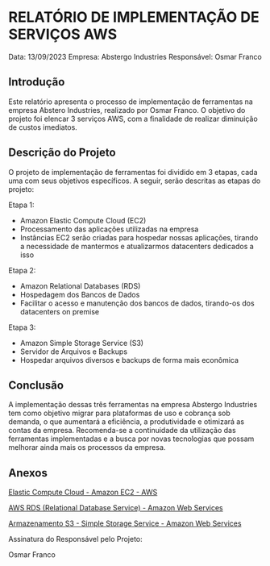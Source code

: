 # RELATÓRIO DE IMPLEMENTAÇÃO DE SERVIÇOS AWS

Data: 13/09/2023
Empresa: Abstergo Industries 
Responsável: Osmar Franco

## Introdução

Este relatório apresenta o processo de implementação de ferramentas na empresa Abstero Industries, realizado por Osmar Franco. O objetivo do projeto foi elencar 3 serviços AWS, com a finalidade de realizar diminuição de custos imediatos.

## Descrição do Projeto

O projeto de implementação de ferramentas foi dividido em 3 etapas, cada uma com seus objetivos específicos. A seguir, serão descritas as etapas do projeto:

Etapa 1:

- Amazon Elastic Compute Cloud (EC2)
- Processamento das aplicações utilizadas na empresa
- Instâncias EC2 serão criadas para hospedar nossas aplicações, tirando a necessidade de mantermos e atualizarmos datacenters dedicados a isso

Etapa 2:

- Amazon Relational Databases (RDS)
- Hospedagem dos Bancos de Dados
- Facilitar o acesso e manutenção dos bancos de dados, tirando-os dos datacenters on premise

Etapa 3:

- Amazon Simple Storage Service (S3)
- Servidor de Arquivos e Backups
- Hospedar arquivos diversos e backups de forma mais econômica

## Conclusão

A implementação dessas três ferramentas na empresa Abstergo Industries tem como objetivo migrar para plataformas de uso e cobrança sob demanda, o que aumentará a eficiência, a produtividade e otimizará as contas da empresa. Recomenda-se a continuidade da utilização das ferramentas implementadas e a busca por novas tecnologias que possam melhorar ainda mais os processos da empresa.

## Anexos

[Elastic Compute Cloud - Amazon EC2 - AWS](https://aws.amazon.com/pt/ec2/)

[AWS RDS (Relational Database Service) - Amazon Web Services](https://aws.amazon.com/pt/rds/)

[Armazenamento S3 - Simple Storage Service - Amazon Web Services](https://aws.amazon.com/pt/s3/)



Assinatura do Responsável pelo Projeto:

Osmar Franco
